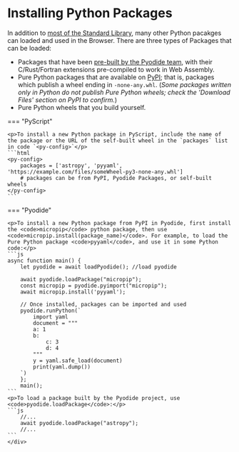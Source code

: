 # Installing Python Packages

<p>In addition to <a href="https://pyodide.org/en/stable/usage/wasm-constraints.html#python-standard-library">most of the Standard Library</a>, many other Python pacakges can loaded and used in the Browser. There are three types of Packages that can be loaded:</p>
<ul>
    <li>Packages that have been <a href="https://pyodide.org/en/stable/usage/packages-in-pyodide.html">pre-built by the Pyodide team</a>, with their C/Rust/Fortran extensions pre-compiled to work in Web Assembly.</li>
    <li>Pure Python packages that are available on <a href="https://pypi.org/">PyPI</a>; that is, packages which publish a wheel ending in <code>-none-any.whl</code>. (<i>Some packages written only in Python do not publish Pure Python wheels; check the 'Download Files' section on PyPI to confirm.</i>)</li>
    <li>Pure Python wheels that you build yourself.</li>
</ul>

=== "PyScript"

    <p>To install a new Python package in PyScript, include the name of the package or the URL of the self-built wheel in the `packages` list in code `<py-config>`</p>
    ```html
    <py-config>
        packages = ['astropy', 'pyyaml', 'https://example.com/files/someWheel-py3-none-any.whl']
        # packages can be from PyPI, Pyodide Packages, or self-built wheels
    </py-config>
    ```

=== "Pyodide"

    <p>To install a new Python package from PyPI in Pyodide, first install the <code>micropip</code> python package, then use <code>micropip.install(package_name)</code>. For example, to load the Pure Python package <code>pyyaml</code>, and use it in some Python code:</p>
    ```js
    async function main() {
        let pyodide = await loadPyodide(); //load pyodide

        await pyodide.loadPackage("micropip");
        const micropip = pyodide.pyimport("micropip");
        await micropip.install('pyyaml');

        // Once installed, packages can be imported and used
        pyodide.runPython(`
            import yaml
            document = """
            a: 1
            b:
                c: 3
                d: 4
            """
            y = yaml.safe_load(document)
            print(yaml.dump())
        `)
        };
        main();
    ```
    <p>To load a package built by the Pyodide project, use <code>pyodide.loadPackage</code>:</p>
    ```js
        //...
        await pyodide.loadPackage("astropy");
        //...
    ```
    </div>